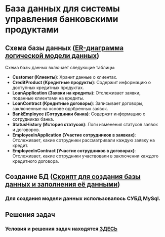 # База данных для системы управления банковскими продуктами

## Схема базы данных ([ER-диаграмма логической модели данных](https://github.com/AmirAbdullin/GlowByte/blob/main/BankCreditSystem_erd.png))
Схема базы данных включает следующие таблицы:
- **Customer (Клиенты)**: Хранит данные о клиентах.
- **CreditProduct (Кредитные продукты)**: Содержит информацию о доступных кредитных продуктах.
- **LoanApplication (Заявки на кредиты)**: Отслеживает заявки, поданные клиентами на кредиты.
- **LoanContract (Кредитные договоры)**: Записывает договоры, заключенные на основе одобренных заявок.
- **BankEmployee (Сотрудники банка)**: Содержит информацию о сотрудниках банка.
- **StatusHistory (История статусов)**: Логи изменения статусов заявок и договоров.
- **EmployeeInApplication (Участие сотрудников в заявках)**: Отслеживает, какие сотрудники рассматривали каждую заявку на кредит.
- **EmployeeInContract (Участие сотрудников в договорах)**: Отслеживает, какие сотрудники участвовали в заключении каждого кредитного договора.

## Создание БД ([Скрипт для создания базы данных и заполнения её данными](https://github.com/AmirAbdullin/GlowByte/blob/main/CreatingDB.sql))
### Для создания модели данных использовалось СУБД MySql.

## Решения задач 
### Условия и решения задач находятся [ЗДЕСЬ](https://github.com/AmirAbdullin/GlowByte/blob/main/Solutions.sql)

